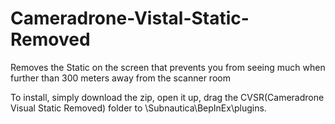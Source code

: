 # Cameradrone-Vistal-Static-Removed
Removes the Static on the screen that prevents you from seeing much when further than 300 meters away from the scanner room

To install, simply download the zip, open it up, drag the CVSR(Cameradrone Visual Static Removed) folder to \Subnautica\BepInEx\plugins.

